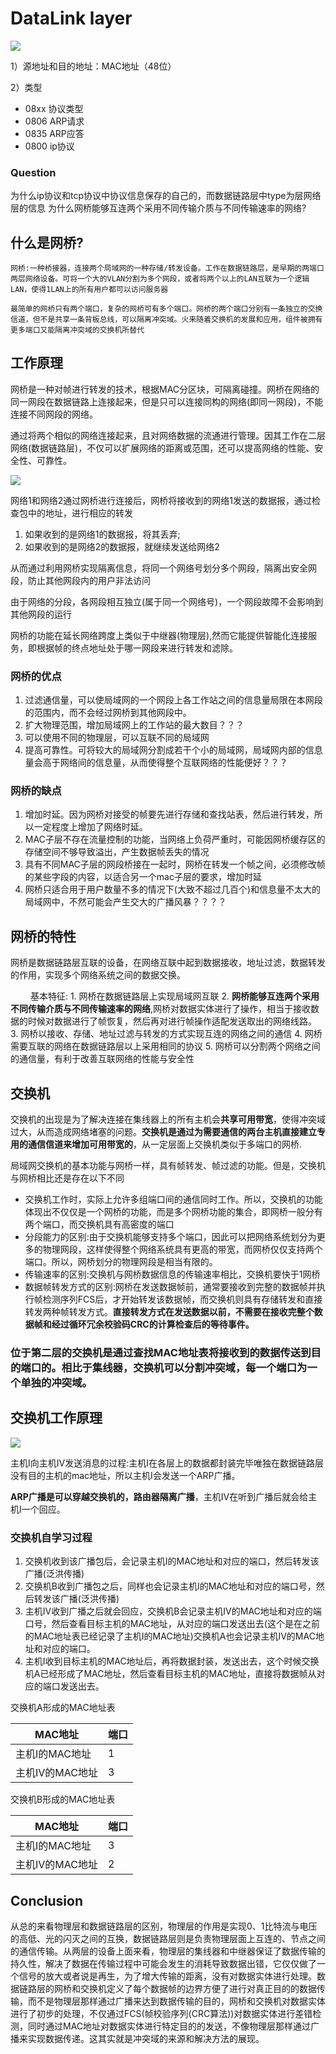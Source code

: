 # DataLink layer

![](https://img-blog.csdnimg.cn/20210507194739277.png)

1）源地址和目的地址：MAC地址（48位）

2）类型

- 08xx	协议类型
- 0806	ARP请求
- 0835	ARP应答
- 0800	ip协议

### Question

为什么ip协议和tcp协议中协议信息保存的自己的，而数据链路层中type为层网络层的信息
为什么网桥能够互连两个采用不同传输介质与不同传输速率的网络?

## 什么是网桥?

    网桥:一种桥接器，连接两个局域网的一种存储/转发设备。工作在数据链路层，是早期的两端口两层网络设备。可将一个大的VLAN分割为多个网段，或者将两个以上的LAN互联为一个逻辑LAN，使得1LAN上的所有用户都可以访问服务器

    最简单的网桥只有两个端口，复杂的网桥可有多个端口。网桥的两个端口分别有一条独立的交换信道，但不是共享一条背板总线，可以隔离冲突域。火来随着交换机的发展和应用，组件被拥有更多端口又能隔离冲突域的交换机所替代


## 工作原理

   网桥是一种对帧进行转发的技术，根据MAC分区块，可隔离碰撞。网桥在网络的同一网段在数据链路上连接起来，但是只可以连接同构的网络(即同一网段)，不能连接不同网段的网络。
    
   通过将两个相似的网络连接起来，且对网络数据的流通进行管理。因其工作在二层网络(数据链路层)，不仅可以扩展网络的距离或范围，还可以提高网络的性能、安全性、可靠性。

![](https://img-blog.csdnimg.cn/2021072010100992.png)

   网络1和网络2通过网桥进行连接后，网桥将接收到的网络1发送的数据报，通过检查包中的地址，进行相应的转发
      
   1. 如果收到的是网络1的数据报，将其丢弃;
   2. 如果收到的是网络2的数据报，就继续发送给网络2
   
 从而通过利用网桥实现隔离信息，将同一个网络号划分多个网段，隔离出安全网段，防止其他网段内的用户非法访问

由于网络的分段，各网段相互独立(属于同一个网络号)，一个网段故障不会影响到其他网段的运行
    
网桥的功能在延长网络跨度上类似于中继器(物理层),然而它能提供智能化连接服务，即根据帧的终点地址处于哪一网段来进行转发和滤除。
    

### 网桥的优点

1. 过滤通信量，可以使局域网的一个网段上各工作站之间的信息量局限在本网段的范围内，而不会经过网桥到其他网段中。
2. 扩大物理范围，增加局域网上的工作站的最大数目？？？
3. 可以使用不同的物理层，可以互联不同的局域网
4. 提高可靠性。可将较大的局域网分割成若干个小的局域网，局域网内部的信息量会高于网络间的信息量，从而使得整个互联网络的性能便好？？？


### 网桥的缺点

1. 增加时延。因为网桥对接受的帧要先进行存储和查找站表，然后进行转发，所以一定程度上增加了网络时延。
2. MAC子层不存在流量控制的功能，当网络上负荷严重时，可能因网桥缓存区的存储空间不够导致溢出，产生数据帧丢失的情况
3. 具有不同MAC子层的网段桥接在一起时，网桥在转发一个帧之间，必须修改帧的某些字段的内容，以适合另一个mac子层的要求，增加时延
4. 网桥只适合用于用户数量不多的情况下(大致不超过几百个)和信息量不太大的局域网中，不然可能会产生交大的广播风暴？？？？



## 网桥的特性

网桥是数据链路层互联的设备，在网络互联中起到数据接收，地址过滤，数据转发的作用，实现多个网络系统之间的数据交换。

&emsp;&emsp;
基本特征:
                  1. 网桥在数据链路层上实现局域网互联
                  2. **网桥能够互连两个采用不同传输介质与不同传输速率的网络**,网桥对数据实体进行了操作，相当于接收数据的时候对数据进行了帧恢复，然后再对进行帧操作适配发送取出的网络线路。
                  3. 网桥以接收、存储、地址过滤与转发的方式实现互连的网络之间的通信
                  4. 网桥需要互联的网络在数据链路层以上采用相同的协议
                  5. 网桥可以分割两个网络之间的通信量，有利于改善互联网络的性能与安全性
      
 
## 交换机

交换机的出现是为了解决连接在集线器上的所有主机会**共享可用带宽**，使得冲突域过大，从而造成网络堵塞的问题。**交换机是通过为需要通信的两台主机直接建立专用的通信信道来增加可用带宽的**，从一定层面上交换机类似于多端口的网桥.

局域网交换机的基本功能与网桥一样，具有帧转发、帧过滤的功能。但是，交换机与网桥相比还是存在以下不同

+ 交换机工作时，实际上允许多组端口间的通信同时工作。所以，交换机的功能体现出不仅仅是一个网桥的功能，而是多个网桥功能的集合，即网桥一般分有两个端口，而交换机具有高密度的端口
+ 分段能力的区别:由于交换机能够支持多个端口，因此可以把网络系统划分为更多的物理网段，这样使得整个网络系统具有更高的带宽，而网桥仅仅支持两个端口。所以，网桥划分的物理网段是相当有限的。
+ 传输速率的区别:交换机与网桥数据信息的传输速率相比，交换机要快于1网桥
+ 数据帧转发方式的区别:网桥在发送数据帧前，通常要接收到完整的数据帧并执行帧检测序列FCS后，才开始转发该数据帧，而交换机则具有存储转发和直接转发两种帧转发方式。**直接转发方式在发送数据以前，不需要在接收完整个数据帧和经过循环冗余校验码CRC的计算检查后的等待事件。**

### 位于第二层的交换机是通过查找MAC地址表将接收到的数据传送到目的端口的。相比于集线器，交换机可以分割冲突域，每一个端口为一个单独的冲突域。


## 交换机工作原理
![](https://img-blog.csdnimg.cn/20201128080654715.png?x-oss-process=image/watermark,type_ZmFuZ3poZW5naGVpdGk,shadow_10,text_aHR0cHM6Ly9ibG9nLmNzZG4ubmV0L3dlaXhpbl80NDI0MzYyMw==,size_16,color_FFFFFF,t_70)


主机Ⅰ向主机Ⅳ发送消息的过程:主机Ⅰ在各层上的数据都封装完毕唯独在数据链路层没有目的主机的mac地址，所以主机Ⅰ会发送一个ARP广播。

**ARP广播是可以穿越交换机的，路由器隔离广播**，主机Ⅳ在听到广播后就会给主机Ⅰ一个回应。

### 交换机自学习过程

1. 交换机收到该广播包后，会记录主机Ⅰ的MAC地址和对应的端口，然后转发该广播(泛洪传播)
2. 交换机B收到广播包之后，同样也会记录主机Ⅰ的MAC地址和对应的端口号，然后转发该广播(泛洪传播)
3.  主机Ⅳ收到广播之后就会回应，交换机B会记录主机Ⅳ的MAC地址和对应的端口号，然后查看目标主机的MAC地址，从对应的端口发送出去(这个是在之前的MAC地址表已经记录了主机Ⅰ的MAC地址)交换机A也会记录主机Ⅳ的MAC地址和对应的端口。
4. 主机Ⅰ收到目标主机的MAC地址后，再将数据封装，发送出去，这个时候交换机A已经形成了MAC地址，然后查看目标主机的MAC地址，直接将数据帧从对应的端口发送出去。

交换机A形成的MAC地址表

|MAC地址|端口|
|--|--|
|主机Ⅰ的MAC地址|1|
|主机Ⅳ的MAC地址|3|

交换机B形成的MAC地址表

|MAC地址|端口|
|--|--|
|主机Ⅰ的MAC地址|3|
|主机Ⅳ的MAC地址|2|

## Conclusion

从总的来看物理层和数据链路层的区别，物理层的作用是实现0、1比特流与电压的高低、光的闪灭之间的互换，数据链路层则是负责物理层面上互连的、节点之间的通信传输。从两层的设备上面来看，物理层的集线器和中继器保证了数据传输的持久性，解决了数据在传输过程中可能会发生的消耗导致数据出错，它仅仅做了一个信号的放大或者说是再生，为了增大传输的距离，没有对数据实体进行处理。数据链路层的网桥和交换机定义了每个数据帧的边界方便了进行对真正目的的数据传输，而不是物理层那样通过广播来达到数据传输的目的，网桥和交换机对数据实体进行了初步的处理，不仅通过FCS(帧校验序列(CRC算法))对数据实体进行差错检测，同时通过MAC地址对数据实体进行特定目的的发送，不像物理层那样通过广播来实现数据传递。这其实就是冲突域的来源和解决方法的展现。
